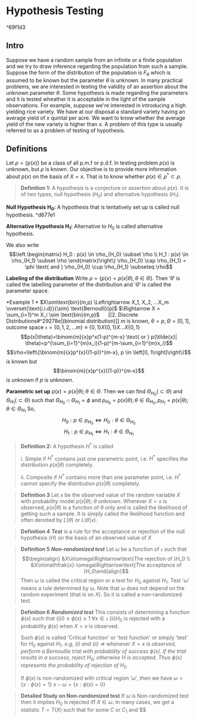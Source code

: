 # Hypothesis Testing 

^69f1d3

## Intro 
Suppose we have a random sample from an infinite or a finite population and we try to draw inference regarding the population from such a sample.  Suppose the form of the distribution of the population is $F_\theta$ which is assumed to be known but the parameter $\theta$ is unknown. In many practical problems, we are interested in testing the validity of an assertion about the unknown parameter $\theta$. Some hypothesis is made regarding the parameters and it is tested wheather it is acceptable in the light of the sample observations. For example, suppose we're interested in introducing a high yielding rice variety. We have at our disposal a standard variety having an average yield of $x$ quintal per acre. We want to know whether the average yield of the new variety is higher than $x$. A problem of this type is usually referred to as a problem of testing of hypothesis. 

## Definitions 
Let $\rho = \left\{p(x)\right\}$ be a class of all p.m.f or p.d.f. In testing problem $p(x)$ is unknown, but $\rho$ is known. Our objective is to provide more information about $p(x)$ on the basis of $X = x$. That is to know whether $p(x)\in\rho^*\subset\rho$.

>  **Definition 1:** A hypothesis is a conjecture or assertion about $p(x)$. It is of two types, null hypothesis $(H_0)$ and alternative hypothesis $(H_1)$.

**Null Hypothesis $\mathbf{H_0}$:** 
A hypothesis that is tentatively set up is called null hypothesis. ^d677e1

**Alternative Hypothesis $\mathbf{H_1}$:**
Alternative to $H_0$ is called alternative hypothesis.

We also write $$\left.\begin{matrix}
H_0 : p(x) \in \rho_{H_0} \subset \rho \\ H_1 : p(x) \in \rho_{H_1} \subset \rho
\end{matrix}\right\} \rho_{H_0} \cap \rho_{H_1} = \phi \text{ and } \rho_{H_0} \cup \rho_{H_1} \subseteq \rho$$ 

**Labeling of the distribution** 
Write $\rho = \left\{p(x) = p(x| \theta), \theta \in \Theta \right\}$. Then $'\theta'$ is called the labelling parameter of the distribution and $'\Theta'$ is called the parameter space. 

*Example 1 * 
$X\sim\text{bin}(m,p) \Leftrightarrow X_1, X_2, ...X_m \overset{\text{i.i.d}}{\sim} \text{Bernoulli}(p)$
$\Rightarrow X = \sum_{i=1}^m X_i \sim \text{bin}(m,p)$&nbsp;&nbsp;&nbsp;&nbsp;&nbsp;&nbsp;[[2. Discrete Distributions#^29278e|(binomial distribution)]]
$m$ is known, $\theta = p, \Theta = \left[0,1\right]$, outcome space $\mathfrak{x}= \left\{0,1,2,...m\right\}\equiv\left\{0,1\right\}X\left\{0,1\right\}X...X\left\{0,1\right\}$
$$p(x|\theta)=\binom{m}{x}p^x(1-p)^{m-x} \text{ or } p(\tilde{x}|	\theta)=p^{\sum_{i=1}^{m}x_i}(1-p)^{m-\sum_{i=1}^{m}x_i}$$
$$\rho=\left\{\binom{m}{x}p^{x}{(1-p)}^{m-x}, p \in \left[0, 1\right]\right\}$$ is known but $$\binom{m}{x}p^{x}{(1-p)}^{m-x}$$ is unknown if $p$ is unknown.

**Parametric set up**
$p(x)=p(x|\theta); \theta \in \Theta$. Then we can find $\Theta_{H_0}(\subset\Theta)$ and $\Theta_{H_1}(\subset\Theta)$ such that $\Theta_{H_0}\cap \Theta_{H_1}=\phi$ and $p_{H_0} = {p(x|\theta); \theta \in \Theta_{H_0}}, p_{H_1} = {p(x|\theta); \theta \in \Theta_{H_1}}$ 
So,
$$H_0 : p \in p_{H_0} \Leftrightarrow H_0 : \theta \in \Theta_{H_0}$$$$H_1 : p \in p_{H_1} \Leftrightarrow H_1 : \theta \in \Theta_{H_1}$$ 
>  **Definition 2:** A hypothesis $H^*$ is called 
>  
>  i. Simple if $H^*$ contains just one parametric point, i.e. $H^*$ specifies the distribution ${p(x|\theta)}$ completely. 
>  
>  ii. Composite if $H^*$ contains more than one parameter point, i.e. $H^*$ cannot specify the distribution ${p(x|\theta)}$ completely.

> **Definition 3** Let $x$ be the observed value of the random variable $X$ with probability model $p(x|\theta);\;\theta$ unknown. Wherever $X=x$ is observed, $p(x|\theta)$ is a function of $\theta$ only and is called the likelihood of getting such a sample. It is simply called the likelihood function and often denoted by $L(\theta)$ or $L(\theta|x)$.

>**Definition 4** ***Test*** is a rule for the acceptance or rejection of the null hypothesis $(H)$ on the basis of an observed value of $X$

>**Definition 5** ***Non-randomized test*** 
>Let $\omega$ be a function of $\mathfrak{x}$ such that
>$$\begin{align} &X\in\omega\Rightarrow\text{The rejection of }H_0 \\ &X\in\mathfrak{x}-\omega\Rightarrow\text{The acceptance of }H_0\end{align}$$ 
>Then $\omega$ is called the critical region or a test for $H_0$ against $H_1$. Test '$\omega$' means a rule determined by $\omega$. Note that $\omega$ does not depend on the random experiment (that is on $X$). So it is called a non-randomized test.

>**Definition 6** ***Randomized test*** 
>This consists of determining a function $\phi(x)$ such that
>(i)$0\leq\phi(x)\leq 1\;\forall x\in\mathfrak{x}$
>(ii)$H_0$ is rejected with a probability $\phi(x)$ when $X=x$ is observed.
>
>Such $\phi(x)$ is called 'Critical function' or 'test function' or simply 'test' for $H_0$ against $H_1$. 
>*e.g, (i) and (ii) $\Rightarrow$ whenever $X=x$ is observed, perform a Bernoullie trial with probability of success $\phi(x)$. If the trial results in a success, reject $H_0$; otherwise $H$ is accepted. Thus $\phi(x)$ represents the probability of rejection of $H_0$*
>
>If $\phi(x)$ is non-randomized with critical region $'\omega'$, then we have 
>$\omega=\left\{x:\phi(x)=1\right\}$
>$x-\omega=\left\{x:\phi(x)=0\right\}$

>**Detailed Study on Non-randomized test**
>If $\omega$ is Non-randomized test then it implies $H_0$ is rejected iff $X\in\omega$. In many cases, we get a statistic $T=T(X)$ such that for some $C$ or $C_1$ and $$